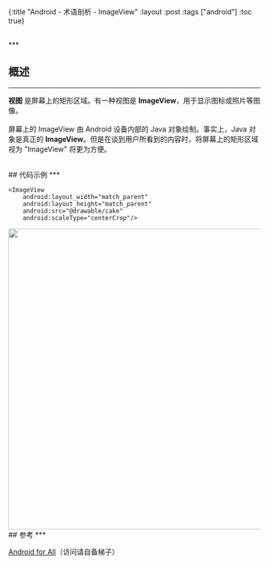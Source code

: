 {:title "Android - 术语剖析 - ImageView"
 :layout :post
 :tags  ["android"]
 :toc true}

<br>
***
<br>

## 概述
***

**视图** 是屏幕上的矩形区域。有一种视图是 **ImageView**，用于显示图标或照片等图像。
<br>
<br>
屏幕上的 ImageView 由 Android 设备内部的 Java 对象绘制。事实上，Java 对象是真正的 **ImageView**。但是在谈到用户所看到的内容时，将屏幕上的矩形区域视为 "ImageView" 将更为方便。

<br>
## 代码示例
***

```
<ImageView
    android:layout_width="match_parent"
    android:layout_height="match_parent"
    android:src="@drawable/cake"
    android:scaleType="centerCrop"/>
```

<img src="http://oem503hzx.bkt.clouddn.com/Android-for-All-ImageView.png" width="600"/>

<br>
## 参考
***

[Android for All](https://developers.google.com/android/for-all/vocab-words/)（访问请自备梯子）
